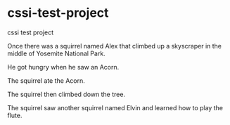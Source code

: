 # cssi-test-project
cssi test project


Once there was a squirrel named Alex that climbed up a skyscraper in the middle of Yosemite National Park. 

He got hungry when he saw an Acorn.  

The squirrel ate the Acorn.

The squirrel then climbed down the tree.

The squirrel saw another squirrel named Elvin and learned how to play the flute.
